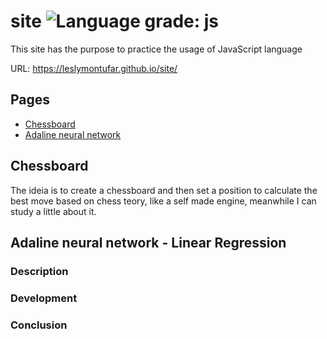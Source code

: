 # site ![Language grade: js](https://shields.io/badge/JavaScript-F7DF1E?logo=JavaScript&logoColor=000&style=flat-square)

This site has the purpose to practice the usage of JavaScript language 

URL: https://leslymontufar.github.io/site/

## Pages

* [Chessboard](#chessboard)
* [Adaline neural network](#adaline)

## Chessboard

The ideia is to create a chessboard and then set a position to calculate the best move based on chess teory, like a self made engine, meanwhile I can study a little about it.

## Adaline neural network - Linear Regression

### Description

### Development

### Conclusion



